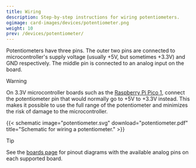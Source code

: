 ```yaml
---
title: Wiring
description: Step-by-step instructions for wiring potentiometers.
ogimage: card-images/devices/potentiometer.png
weight: 10
prev: /devices/potentiometer/
---
```


Potentiometers have three pins. The outer two pins are connected to microcontroller's supply voltage (usually +5V, but sometimes +3.3V) and GND respectively. The middle pin is connected to an analog input on the board.

> [!WARNING]
> On 3.3V microcontroller boards such as the [Raspberry Pi Pico 1](/boards/recommended/raspberry-pi-pico/), connect the potentiometer pin that would normally go to +5V to +3.3V instead. This makes it possible to use the full range of the potentiometer and minimizes the risk of damage to the microcontroller.

{{< schematic image="potentiometer.svg" download="potentiometer.pdf" title="Schematic for wiring a potentiometer." >}}

> [!TIP]
> See the [boards page](/boards/) for pinout diagrams with the available analog pins on each supported board.
